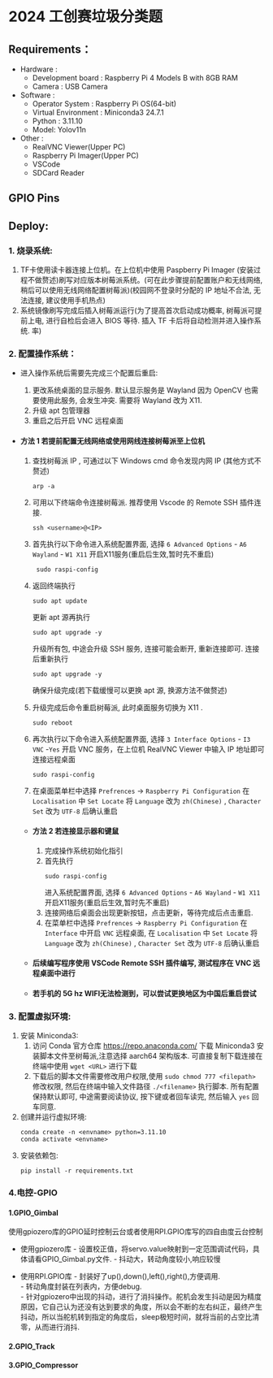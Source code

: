 # 2024 工创赛垃圾分类题

## Requirements：
- Hardware :
  - Development board : Raspberry Pi 4 Models B with 8GB RAM
  - Camera : USB Camera
- Software : 
  - Operator System : Raspberry Pi OS(64-bit)
  - Virtual Environment : Miniconda3 24.7.1
  - Python : 3.11.10
  - Model: Yolov11n
- Other :
  - RealVNC Viewer(Upper PC)
  - Raspberry Pi Imager(Upper PC)
  - VSCode
  - SDCard Reader

## GPIO Pins

## Deploy:

### 1. 烧录系统:
   1. TF卡使用读卡器连接上位机。在上位机中使用 Paspberry Pi Imager (安装过程不做赘述)刷写对应版本树莓派系统。(可在此步骤提前配置账户和无线网络, 稍后可以使用无线网络配置树莓派)(校园网不登录时分配的 IP 地址不合法, 无法连接, 建议使用手机热点)
   2. 系统镜像刷写完成后插入树莓派运行(为了提高首次启动成功概率, 树莓派可提前上电, 进行自检后会进入 BIOS 等待. 插入 TF 卡后将自动检测并进入操作系统. 率)
### 2. 配置操作系统：
- 进入操作系统后需要先完成三个配置后重启: 
  1. 更改系统桌面的显示服务. 默认显示服务是 Wayland 因为 OpenCV 也需要使用此服务, 会发生冲突. 需要将 Wayland 改为 X11.
  2. 升级 apt 包管理器
  3. 重启之后开启 VNC 远程桌面

- #### 方法 1 若提前配置无线网络或使用网线连接树莓派至上位机
  1. 查找树莓派 IP , 可通过以下 Windows cmd 命令发现内网 IP (其他方式不赘述)
      ```
      arp -a
      ```
      
  2. 可用以下终端命令连接树莓派. 推荐使用 Vscode 的 Remote SSH 插件连接.
     ```
     ssh <username>@<IP>
     ```
      
  3. 首先执行以下命令进入系统配置界面, 选择  `6 Advanced Options` - `A6 Wayland` - `W1 X11` 开启X11服务(重启后生效,暂时先不重启)
     ```
      sudo raspi-config
     ``` 
     
  4. 返回终端执行
     ```
     sudo apt update
     ```
     更新 apt 源再执行
     ```
     sudo apt upgrade -y
     ``` 
     升级所有包, 中途会升级 SSH 服务, 连接可能会断开, 重新连接即可. 连接后重新执行 
     ```
     sudo apt upgrade -y
     ``` 
     确保升级完成(若下载缓慢可以更换 apt 源, 换源方法不做赘述) 
  5. 升级完成后命令重启树莓派, 此时桌面服务切换为 X11 .
     ```
     sudo reboot
     ``` 
     
  6. 再次执行以下命令进入系统配置界面, 选择 `3 Interface Options` - `I3 VNC` -`Yes` 开启 VNC 服务，在上位机 RealVNC Viewer 中输入 IP 地址即可连接远程桌面
     ```
     sudo raspi-config
     ``` 
     
  7.  在桌面菜单栏中选择 `Prefrences` -> `Raspberry Pi Configuration` 在 `Localisation` 中 `Set Locate` 将 `Language` 改为 `zh(Chinese)` , `Character Set` 改为 `UTF-8` 后确认重启

   - #### 方法 2 若连接显示器和键鼠
        1. 完成操作系统初始化指引
        2. 首先执行 
            ```
            sudo raspi-config
            ``` 
            进入系统配置界面, 选择  `6 Advanced Options` - `A6 Wayland` - `W1 X11` 开启X11服务(重启后生效,暂时先不重启)
        3. 连接网络后桌面会出现更新按钮，点击更新，等待完成后点击重启.
        4. 在菜单栏中选择 `Prefrences` -> `Raspberry Pi Configuration` 在 `Interface` 中开启 `VNC` 远程桌面, 在 `Localisation` 中 `Set Locate` 将 `Language` 改为 `zh(Chinese)` , `Character Set` 改为 `UTF-8` 后确认重启

  - #### 后续编写程序使用 VSCode Remote SSH 插件编写, 测试程序在 VNC 远程桌面中进行
  - #### 若手机的 5G hz WIFI无法检测到，可以尝试更换地区为中国后重启尝试
   
### 3. 配置虚拟环境:
   1. 安装 Miniconda3:
      1. 访问 Conda 官方仓库 https://repo.anaconda.com/ 下载 Miniconda3 安装脚本文件至树莓派,注意选择 aarch64 架构版本. 可直接复制下载连接在终端中使用 `wget <URL>` 进行下载
      2. 下载后的脚本文件需要修改用户权限,使用 `sudo chmod 777 <filepath>` 修改权限, 然后在终端中输入文件路径 `./<filename>` 执行脚本. 所有配置保持默认即可, 中途需要阅读协议, 按下键或者回车读完, 然后输入 `yes` 回车同意.
   2. 创建并运行虚拟环境:
      ```Linux
      conda create -n <envname> python=3.11.10
      conda activate <envname>
      ```
   3. 安装依赖包:
      ```Linux
      pip install -r requirements.txt
      ```
### 4.电控-GPIO

   #### 1.GPIO_Gimbal

   使用gpiozero库的GPIO延时控制云台或者使用RPI.GPIO库写的四自由度云台控制

   -   使用gpiozero库
      - 设置校正值，将servo.value映射到一定范围调试代码，具体请看GPIO_Gimbal.py文件.
      - 抖动大，转动角度较小,响应较慢

   -   使用RPI.GPIO库
      -   封装好了up(),down(),left(),right(),方便调用.  
      - 转动角度封装在列表内，方便debug.    
      - 针对gpiozero中出现的抖动，进行了消抖操作。舵机会发生抖动是因为精度原因，它自己认为还没有达到要求的角度，所以会不断的左右纠正，最终产生抖动，所以当舵机转到指定的角度后，sleep极短时间，就将当前的占空比清零，从而进行消抖.



   #### 2.GPIO_Track


   #### 3.GPIO_Compressor